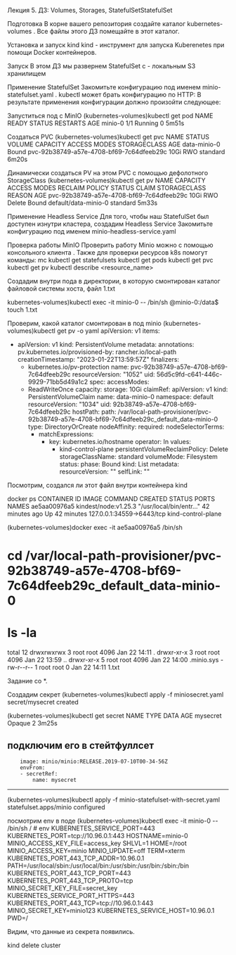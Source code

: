  Лекция 5. ДЗ: Volumes, Storages, StatefulSetStatefulSet
  
 Подготовка
В корне вашего репозитория создайте каталог kubernetes-volumes .
Все файлы этого ДЗ помещайте в этот каталог.


Установка и запуск kind
kind - инструмент для запуска Kuberenetes при помощи Docker контейнеров.


Запуск
В этом ДЗ мы развернем StatefulSet c - локальным S3 хранилищем

Применение StatefulSet
Закомитьте конфигурацию под именем minio-statefulset.yaml .
kubectl может брать конфигурацию по HTTP:
В результате применения конфигурации должно произойти следующее:

Запуститься под с MinIO
(kubernetes-volumes)kubectl get pod
NAME      READY   STATUS    RESTARTS   AGE
minio-0   1/1     Running   0          5m51s


Создаться PVC
(kubernetes-volumes)kubectl get pvc
NAME           STATUS   VOLUME                                     CAPACITY   ACCESS MODES   STORAGECLASS   AGE
data-minio-0   Bound    pvc-92b38749-a57e-4708-bf69-7c64dfeeb29c   10Gi       RWO            standard       6m20s

Динамически создаться PV на этом PVC с помощью дефолотного StorageClass 
(kubernetes-volumes)kubectl get pv
NAME                                       CAPACITY   ACCESS MODES   RECLAIM POLICY   STATUS   CLAIM                  STORAGECLASS   REASON   AGE
pvc-92b38749-a57e-4708-bf69-7c64dfeeb29c   10Gi       RWO            Delete           Bound    default/data-minio-0   standard                5m33s


Применение Headless Service
Для того, чтобы наш StatefulSet был доступен изнутри кластера, создадим Headless Service
Закомитьте конфигурацию под именем minio-headless-service.yaml

Проверка работы MinIO
Проверить работу Minio можно с помощью консольного клиента .
Также для проверки ресурсов k8s помогут команды:
mc
kubectl get statefulsets
kubectl get pods
kubectl get pvc
kubectl get pv
kubectl describe <resource> <resource_name>

Создадим внутри пода в директории, в которую смонтирован каталог файловой системы хоста, файл 1.txt

kubernetes-volumes)kubectl exec  -it minio-0  -- /bin/sh
@minio-0:/data$ touch 1.txt

Проверим, какой каталог смонтирован в под minio
(kubernetes-volumes)kubectl get pv -o yaml
apiVersion: v1
items:
- apiVersion: v1
  kind: PersistentVolume
  metadata:
    annotations:
      pv.kubernetes.io/provisioned-by: rancher.io/local-path
    creationTimestamp: "2023-01-22T13:59:57Z"
    finalizers:
    - kubernetes.io/pv-protection
    name: pvc-92b38749-a57e-4708-bf69-7c64dfeeb29c
    resourceVersion: "1052"
    uid: 56d5c9fd-c641-446c-9929-71bb5d49a1c2
  spec:
    accessModes:
    - ReadWriteOnce
    capacity:
      storage: 10Gi
    claimRef:
      apiVersion: v1
      kind: PersistentVolumeClaim
      name: data-minio-0
      namespace: default
      resourceVersion: "1034"
      uid: 92b38749-a57e-4708-bf69-7c64dfeeb29c
    hostPath:
      path: /var/local-path-provisioner/pvc-92b38749-a57e-4708-bf69-7c64dfeeb29c_default_data-minio-0
      type: DirectoryOrCreate
    nodeAffinity:
      required:
        nodeSelectorTerms:
        - matchExpressions:
          - key: kubernetes.io/hostname
            operator: In
            values:
            - kind-control-plane
    persistentVolumeReclaimPolicy: Delete
    storageClassName: standard
    volumeMode: Filesystem
  status:
    phase: Bound
kind: List
metadata:
  resourceVersion: ""
  selfLink: ""


Посмотрим, создался ли этот файл внутри контейнера kind

docker ps
CONTAINER ID   IMAGE                  COMMAND                  CREATED          STATUS          PORTS                       NAMES
ae5aa00976a5   kindest/node:v1.25.3   "/usr/local/bin/entr…"   42 minutes ago   Up 42 minutes   127.0.0.1:34559->6443/tcp   kind-control-plane

(kubernetes-volumes)docker exec -it ae5aa00976a5 /bin/sh
# cd /var/local-path-provisioner/pvc-92b38749-a57e-4708-bf69-7c64dfeeb29c_default_data-minio-0
# ls -la
total 12
drwxrwxrwx 3 root root 4096 Jan 22 14:11 .
drwxr-xr-x 3 root root 4096 Jan 22 13:59 ..
drwxr-xr-x 5 root root 4096 Jan 22 14:00 .minio.sys
-rw-r--r-- 1 root root    0 Jan 22 14:11 1.txt

Задание со *.

Создадим секрет 
(kubernetes-volumes)kubectl apply -f miniosecret.yaml 
secret/mysecret created


(kubernetes-volumes)kubectl get secret
NAME       TYPE     DATA   AGE
mysecret   Opaque   2      3m25s


подключим его в стейтфуллсет
---------------------------------
        image: minio/minio:RELEASE.2019-07-10T00-34-56Z
        envFrom:
        - secretRef:
            name: mysecret
 ----------------------------------
 
 (kubernetes-volumes)kubectl apply -f minio-statefulset-with-secret.yaml 
statefulset.apps/minio configured


посмотрим env  в поде
(kubernetes-volumes)kubectl exec  -it minio-0  -- /bin/sh
/ # env
KUBERNETES_SERVICE_PORT=443
KUBERNETES_PORT=tcp://10.96.0.1:443
HOSTNAME=minio-0
MINIO_ACCESS_KEY_FILE=access_key
SHLVL=1
HOME=/root
MINIO_ACCESS_KEY=minio
MINIO_UPDATE=off
TERM=xterm
KUBERNETES_PORT_443_TCP_ADDR=10.96.0.1
PATH=/usr/local/sbin:/usr/local/bin:/usr/sbin:/usr/bin:/sbin:/bin
KUBERNETES_PORT_443_TCP_PORT=443
KUBERNETES_PORT_443_TCP_PROTO=tcp
MINIO_SECRET_KEY_FILE=secret_key
KUBERNETES_SERVICE_PORT_HTTPS=443
KUBERNETES_PORT_443_TCP=tcp://10.96.0.1:443
MINIO_SECRET_KEY=minio123
KUBERNETES_SERVICE_HOST=10.96.0.1
PWD=/


Видим, что данные из секрета появились.


kind delete cluster
